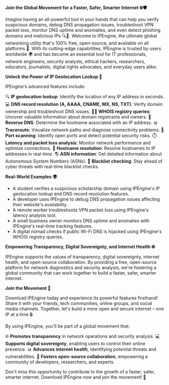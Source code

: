 **Join the Global Movement for a Faster, Safer, Smarter Internet 🌐🛡️**

Imagine having an all-powerful tool in your hands that can help you verify suspicious domains, debug DNS propagation issues, troubleshoot VPN packet loss, monitor DNS uptime and anomalies, and even detect phishing domains and malicious IPs 🔍📡. Welcome to IPEngine, the ultimate global networking utility that's 100% free, open-source, and available on all platforms 🚀. With its cutting-edge capabilities, IPEngine is trusted by users worldwide 🌍 and has become an essential tool for IT professionals, network engineers, security analysts, ethical hackers, researchers, educators, journalists, digital rights advocates, and everyday users alike.

**Unlock the Power of IP Geolocation Lookup 🔑**

IPEngine's advanced features include:

🔍 **IP geolocation lookup**: Identify the location of any IP address in seconds.
💻 **DNS record resolution (A, AAAA, CNAME, MX, NS, TXT)**: Verify domain ownership and troubleshoot DNS issues.
🕵️‍♂️ **WHOIS registry queries**: Uncover valuable information about domain registrants and owners.
🔄 **Reverse DNS**: Determine the hostname associated with an IP address.
📊 **Traceroute**: Visualize network paths and diagnose connectivity problems.
🚫 **Port scanning**: Identify open ports and detect potential security risks.
⏱️ **Latency and packet loss analysis**: Monitor network performance and optimize connections.
👥 **Hostname resolution**: Resolve hostnames to IP addresses in real-time.
🌎 **ASN information**: Get detailed information about Autonomous System Numbers (ASNs).
🚨 **Blacklist checking**: Stay ahead of cyber threats with real-time blacklist checks.

**Real-World Examples 🌍**

* A student verifies a suspicious scholarship domain using IPEngine's IP geolocation lookup and DNS record resolution features.
* A developer uses IPEngine to debug DNS propagation issues affecting their website's availability.
* A remote worker troubleshoots VPN packet loss using IPEngine's latency analysis tool.
* A small business owner monitors DNS uptime and anomalies with IPEngine's real-time tracking features.
* A digital nomad checks if public Wi-Fi DNS is hijacked using IPEngine's WHOIS registry queries.

**Empowering Transparency, Digital Sovereignty, and Internet Health 🌐**

IPEngine supports the values of transparency, digital sovereignty, internet health, and open-source collaboration. By providing a free, open-source platform for network diagnostics and security analysis, we're fostering a global community that can work together to build a faster, safer, smarter internet.

**Join the Movement 🚀**

Download IPEngine today and experience its powerful features firsthand! Share it with your friends, tech communities, online groups, and social media channels. Together, let's build a more open and secure internet – one IP at a time 🔒.

By using IPEngine, you'll be part of a global movement that:

🌐 **Promotes transparency** in network operations and security analysis.
💻 **Supports digital sovereignty**, enabling users to control their online presence.
📊 **Advances internet health**, identifying potential threats and vulnerabilities.
👥 **Fosters open-source collaboration**, empowering a community of developers, researchers, and experts.

Don't miss this opportunity to contribute to the growth of a faster, safer, smarter internet. Download IPEngine now and join the movement! 🚀